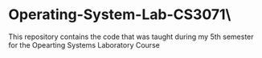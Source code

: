 # Operating-System-Lab-CS3071\
This repository contains the code that was taught during my 5th semester for the Opearting Systems Laboratory Course
